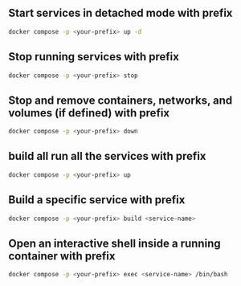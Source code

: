 ## Start services in detached mode with prefix
```sh
docker compose -p <your-prefix> up -d
 ```
## Stop running services with prefix
```sh
docker compose -p <your-prefix> stop
```
## Stop and remove containers, networks, and volumes (if defined) with prefix
```sh
docker compose -p <your-prefix> down
```
## build all run all the services with prefix
```sh
docker compose -p <your-prefix> up
```
## Build a specific service with prefix
```sh
docker compose -p <your-prefix> build <service-name>
```
## Open an interactive shell inside a running container with prefix
```sh
docker compose -p <your-prefix> exec <service-name> /bin/bash
```
